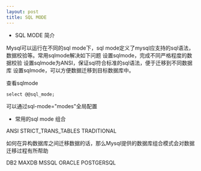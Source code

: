 ```yaml
---
layout: post
title: SQL MODE
---
```


- SQL MODE 简介

Mysql可以运行在不同的sql mode下，sql mode定义了mysql应支持的sql语法，数据校验等。常用sqlmode解决如下问题
设置sqlmode，完成不同严格程度的数据校验
设置sqlmode为ANSI，保证sql符合标准的sql语法，便于迁移到不同数据库
设置sqlmode，可以方便数据迁移到目标数据库中。

查看sqlmode

    select @@sql_mode;

可以通过sql-mode="modes"全局配置

- 常用的sql mode 组合

ANSI 
STRICT_TRANS_TABLES
TRADITIONAL

如何在异构数据库之间迁移数据的话，那么Mysql提供的数据库组合模式会对数据迁移过程有所帮助

DB2
MAXDB
MSSQL
ORACLE
POSTGERSQL
